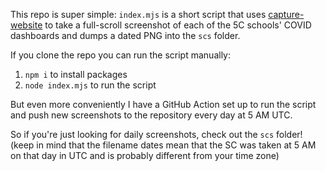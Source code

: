 This repo is super simple: `index.mjs` is a short script that uses [capture-website](https://www.npmjs.com/package/capture-website) to take a full-scroll screenshot of each of the 5C schools' COVID dashboards and dumps a dated PNG into the `scs` folder.

If you clone the repo you can run the script manually:
1. `npm i` to install packages
2. `node index.mjs` to run the script

But even more conveniently I have a GitHub Action set up to run the script and push new screenshots to the repository every day at 5 AM UTC.

So if you're just looking for daily screenshots, check out the `scs` folder! (keep in mind that the filename dates mean that the SC was taken at 5 AM on that day in UTC and is probably different from your time zone)
